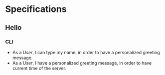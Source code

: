 # Specifications

## Hello

### CLI

- As a _User_, I can type my name, in order to have a personalized greeting message.
- As a _User_, I have a personalized greeting message, in order to have current time of the server.
